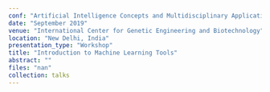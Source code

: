 ```yaml
---
conf: "Artificial Intelligence Concepts and Multidisciplinary Applications in Modern Biology"
date: "September 2019"
venue: "International Center for Genetic Engineering and Biotechnology"
location: "New Delhi, India"
presentation_type: "Workshop"
title: "Introduction to Machine Learning Tools"
abstract: ""
files: "nan"
collection: talks
---
```


<!--  -->

